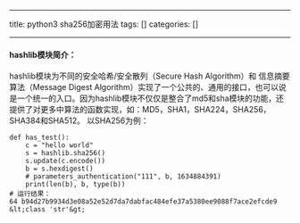 
--- 
title:  python3 sha256加密用法 
tags: []
categories: [] 

---
#### hashlib模块简介：

hashlib模块为不同的安全哈希/安全散列（Secure Hash Algorithm）和 信息摘要算法（Message Digest Algorithm）实现了一个公共的、通用的接口，也可以说是一个统一的入口。因为hashlib模块不仅仅是整合了md5和sha模块的功能，还提供了对更多中算法的函数实现，如：MD5，SHA1，SHA224，SHA256，SHA384和SHA512。 以SHA256为例：

```
def has_test():
    c = "hello world"
    s = hashlib.sha256()
    s.update(c.encode())
    b = s.hexdigest()
    # parameters_authentication("111", b, 1634884391)
    print(len(b), b, type(b))
# 运行结果：
64 b94d27b9934d3e08a52e52d7da7dabfac484efe37a5380ee9088f7ace2efcde9 &lt;class 'str'&gt;

```
